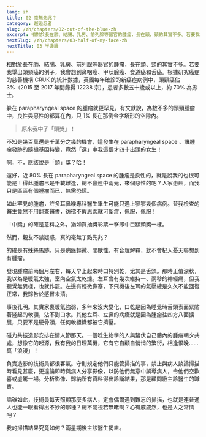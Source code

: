 ```yaml
---
lang: zh
title: 02 毫無先兆？
category: 邂逅忍者
slug: /zh/chapters/02-out-of-the-blue-zh
excerpt: 相對於長在肺、結腸、乳房、前列腺等器官的腫瘤，長在頭、頸的其實不多。若要我舉出頭頸癌的例子，我會想到鼻咽癌、甲狀腺癌、食道癌和舌癌。
nextSlug: /zh/chapters/03-half-of-my-face-zh
nextTitle: 03 半邊臉
---
```


<p class="cn">相對於長在肺、結腸、乳房、前列腺等器官的腫瘤，長在頭、頸的其實不多。若要我舉出頭頸癌的例子，我會想到鼻咽癌、甲狀腺癌、食道癌和舌癌。根據研究癌症的慈善機構 CRUK 的統計數據，英國每年確診的新癌症病例中，頭頸癌佔 3%（2015 至 2017 年間錄得 12238 宗），患者多數五十歲或以上，約 70% 為男士。

<p class="cn">躲在 parapharyngeal space 的腫瘤就更罕見。有文獻說，為數不多的頭頸腫瘤中，良性與惡性的都算在內，只 1% 長在那倒金字塔形的空隙內。

<blockquote class="cn">原來我中了「頭獎」！</blockquote>

<p class="cn">不知是幾百萬還是千萬分之幾的機會，這發生在 parapharyngeal space 、讓腫瘤發跡的隨機基因特變，竟然「選」中我這個才四十出頭的女生！

<p class="cn">啊，不，應該說是「頭」獎？哈！

<p class="cn">還好，近 80% 長在 parapharyngeal space 的腫瘤是良性的，就是說我的也很可能是！得此腫瘤已是千載難逢，總不會連中兩元，來個惡性的吧？人家患癌，而我只是區區有個腫瘤而已，無需恐慌。

<p class="cn">如此罕見的腫瘤，許多耳鼻喉專科醫生畢生可能只遇上寥寥幾個病例。替我檢查的醫生竟然不用翻查醫書，彷彿不假思索就可斷症，佩服，佩服！

<p class="cn">「中獎」的確是意料之外，猶如買抽獎彩票一擊即中巨額頭獎一樣。

<p class="cn">然而，親友不禁疑惑，真的毫無丁點先兆？

<p class="cn">的確是有蛛絲馬跡。只是病癥輕微、間歇性，有合理解釋，就不會杞人憂天聯想到有腫瘤。

<p class="cn">發現腫瘤前兩個月左右，每天早上起來時口特別乾，尤其是舌頭。那時正值深秋，我以為是暖氣太強，室內空氣太乾燥。左耳曾有幾次維持一、兩秒的神經痛，但我聽覺無異樣，也就作罷。左邊有輕微鼻塞，下飛機後左耳的氣壓總是久久不能回復正常，我歸咎於感冒未清。

<p class="cn">事後孔明。其實家裏暖氣強弱，多年來沒大變化，口乾是因為睡覺時舌頭表面緊貼著隆起的軟顎，沾不到口水。其他左耳、左鼻的病癥就是因為腫瘤往四方八面擴展，只要不是硬骨頭，任何軟組織都被它擠壓。

<p class="cn">磁力共振造影安排在情人節那天。一個唸生物學的人與蟄伏自己體內的腫瘤朝夕共處，想像它的起源，我有我的日理萬機，它有它自顧自悄悄的繁衍，相逢恨晚......真「浪漫」！

<p class="cn">負責造影的技術員都很客氣。守則規定他們只能管掃描的事，禁止與病人談論掃描時看見甚麼，更遑論即時與病人分享影像，以防他們無意中誤導病人，令他們空歡喜或虛驚一場。分析影像、歸納所有資料得出診斷結果，那是顧問級主診醫生的職責。

<p class="cn">話雖如此，技術員每天照顧那麼多病人，定會偶爾遇到難忘的掃描，也就是連普通人也能一眼看得出不妙的那種？總不能視若無睹啊？心有戚戚然，也是人之常情吧？

<p class="cn">我的掃描結果究竟如何？兩星期後主診醫生揭盅。

